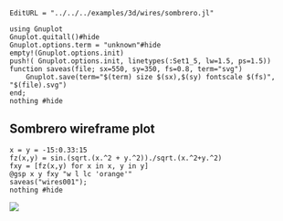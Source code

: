 ```@meta
EditURL = "../../../examples/3d/wires/sombrero.jl"
```

````@example sombrero
using Gnuplot
Gnuplot.quitall()#hide
Gnuplot.options.term = "unknown"#hide
empty!(Gnuplot.options.init)
push!( Gnuplot.options.init, linetypes(:Set1_5, lw=1.5, ps=1.5))
function saveas(file; sx=550, sy=350, fs=0.8, term="svg")
    Gnuplot.save(term="$(term) size $(sx),$(sy) fontscale $(fs)", "$(file).svg")
end;
nothing #hide
````

## Sombrero wireframe plot

````@example sombrero
x = y = -15:0.33:15
fz(x,y) = sin.(sqrt.(x.^2 + y.^2))./sqrt.(x.^2+y.^2)
fxy = [fz(x,y) for x in x, y in y]
@gsp x y fxy "w l lc 'orange'"
saveas("wires001");
nothing #hide
````

![](wires001.svg)

